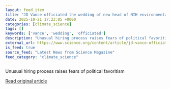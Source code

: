```yaml
---
layout: feed_item
title: "JD Vance officiated the wedding of new head of NIH environmental institute"
date: 2025-10-21 17:23:05 +0000
categories: [climate_science]
tags: []
keywords: ['vance', 'wedding', 'officiated']
description: "Unusual hiring process raises fears of political favoritism"
external_url: https://www.science.org/content/article/jd-vance-officiated-wedding-new-head-nih-environmental-institute
is_feed: true
source_feed: "Latest News from Science Magazine"
feed_category: "climate_science"
---
```


Unusual hiring process raises fears of political favoritism

[Read original article](https://www.science.org/content/article/jd-vance-officiated-wedding-new-head-nih-environmental-institute)
